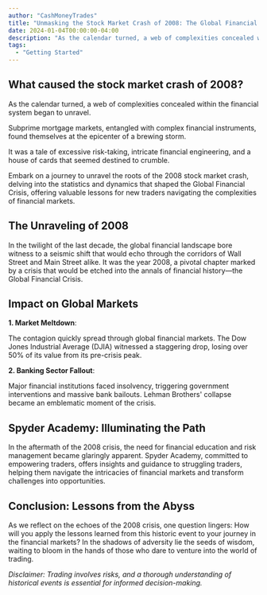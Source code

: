 ```yaml
---
author: "CashMoneyTrades"
title: "Unmasking the Stock Market Crash of 2008: The Global Financial Crisis"
date: 2024-01-04T00:00:00-04:00
description: "As the calendar turned, a web of complexities concealed within the financial system began to unravel. Subprime mortgage markets, entangled with complex financial instruments, found themselves at the epicenter of a brewing storm. It was a tale of excessive risk-taking, intricate financial engineering, and a house of cards that seemed destined to crumble."
tags:
  - "Getting Started"
---
```




## What caused the stock market crash of 2008?

As the calendar turned, a web of complexities concealed within the financial system began to unravel. 

Subprime mortgage markets, entangled with complex financial instruments, found themselves at the epicenter of a brewing storm. 

It was a tale of excessive risk-taking, intricate financial engineering, and a house of cards that seemed destined to crumble.

Embark on a journey to unravel the roots of the 2008 stock market crash, delving into the statistics and dynamics that shaped the Global Financial Crisis, offering valuable lessons for new traders navigating the complexities of financial markets.

## The Unraveling of 2008

In the twilight of the last decade, the global financial landscape bore witness to a seismic shift that would echo through the corridors of Wall Street and Main Street alike. It was the year 2008, a pivotal chapter marked by a crisis that would be etched into the annals of financial history—the Global Financial Crisis.


## Impact on Global Markets

**1. Market Meltdown**: 

The contagion quickly spread through global financial markets. The Dow Jones Industrial Average (DJIA) witnessed a staggering drop, losing over 50% of its value from its pre-crisis peak.

**2. Banking Sector Fallout**: 

Major financial institutions faced insolvency, triggering government interventions and massive bank bailouts. Lehman Brothers' collapse became an emblematic moment of the crisis.

## Spyder Academy: Illuminating the Path

In the aftermath of the 2008 crisis, the need for financial education and risk management became glaringly apparent. Spyder Academy, committed to empowering traders, offers insights and guidance to struggling traders, helping them navigate the intricacies of financial markets and transform challenges into opportunities.

## Conclusion: Lessons from the Abyss

As we reflect on the echoes of the 2008 crisis, one question lingers: How will you apply the lessons learned from this historic event to your journey in the financial markets? In the shadows of adversity lie the seeds of wisdom, waiting to bloom in the hands of those who dare to venture into the world of trading.

*Disclaimer: Trading involves risks, and a thorough understanding of historical events is essential for informed decision-making.*
